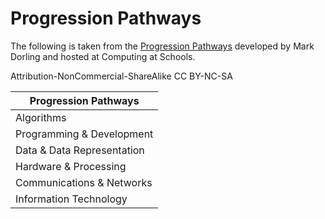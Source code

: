 # Progression Pathways

The following is taken from the [Progression Pathways](http://community.computingatschool.org.uk/resources/1692) developed by Mark Dorling and hosted at Computing at Schools.

Attribution-NonCommercial-ShareAlike CC BY-NC-SA

|Progression Pathways|
|--|
|Algorithms|
|Programming & Development|
|Data & Data Representation|
|Hardware & Processing|
|Communications & Networks|
|Information Technology|